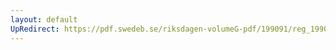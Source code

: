 ```yaml
---
layout: default
UpRedirect: https://pdf.swedeb.se/riksdagen-volumeG-pdf/199091/reg_199091/reg_199091_0023.pdf
---
```

